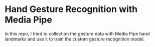 # Hand Gesture Recognition with Media Pipe

In this repo, I tried to collection the gesture data with Media Pipe hand landmarks and use it to train the custom gesture recognition model.

